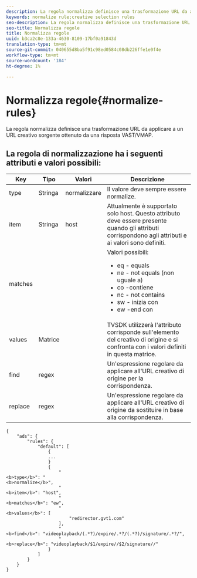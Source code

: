 ```yaml
---
description: La regola normalizza definisce una trasformazione URL da applicare a un URL creativo sorgente ottenuto da una risposta VAST/VMAP.
keywords: normalize rule;creative selection rules
seo-description: La regola normalizza definisce una trasformazione URL da applicare a un URL creativo sorgente ottenuto da una risposta VAST/VMAP.
seo-title: Normalizza regole
title: Normalizza regole
uuid: b3ca2c8e-133a-4630-8109-17bf0a91843d
translation-type: tm+mt
source-git-commit: 040655d8ba5f91c98ed0584c08db226ffe1e0f4e
workflow-type: tm+mt
source-wordcount: '184'
ht-degree: 1%

---
```



# Normalizza regole{#normalize-rules}

La regola normalizza definisce una trasformazione URL da applicare a un URL creativo sorgente ottenuto da una risposta VAST/VMAP.

## La regola di normalizzazione ha i seguenti attributi e valori possibili:

<table id="table_ljp_tgx_hz">  
 <thead> 
  <tr> 
   <th class="entry"> Key</th> 
   <th class="entry"> Tipo</th> 
   <th class="entry"> Valori</th> 
   <th class="entry"> Descrizione</th> 
  </tr> 
 </thead>
 <tbody> 
  <tr> 
   <td><span class="codeph"> type</span></td> 
   <td><span class="codeph"> Stringa</span></td> 
   <td><span class="codeph"> normalizzare</span></td> 
   <td>Il valore deve sempre essere <span class="codeph"> normalize</span>.</td> 
  </tr> 
  <tr> 
   <td><span class="codeph"> item</span></td> 
   <td><span class="codeph"> Stringa</span></td> 
   <td><span class="codeph"> host</span></td> 
   <td>Attualmente è supportato solo <span class="codeph"> host</span>. Questo attributo deve essere presente quando gli attributi <span class="codeph"> corrispondono agli attributi </span> e <span class="codeph"> ai valori</span> sono definiti.</td> 
  </tr> 
  <tr> 
   <td><span class="codeph"> matches</span></td> 
   <td></td> 
   <td></td> 
   <td>Valori possibili:
    <ul id="ul_tnf_2hx_hz"> 
     <li><span class="codeph"> eq</span> - equals</li> 
     <li><span class="codeph"> ne</span> - not equals (non uguale a)</li> 
     <li><span class="codeph"> co</span> -contiene</li> 
     <li><span class="codeph"> nc</span> - not contains</li> 
     <li><span class="codeph"> sw</span>  - inizia con</li> 
     <li><span class="codeph"> ew</span> -end con</li> 
    </ul></td> 
  </tr> 
  <tr> 
   <td><span class="codeph"> values</span></td> 
   <td><span class="codeph"> Matrice</span></td> 
   <td></td> 
   <td>TVSDK utilizzerà l'attributo <span class="codeph"> corrisponde</span> sull'elemento <span class="codeph"></span> del creativo di origine e si confronta con i valori definiti in questa matrice.</td> 
  </tr> 
  <tr> 
   <td><span class="codeph"> find</span></td> 
   <td><span class="codeph"> regex</span></td> 
   <td></td> 
   <td> Un'espressione regolare da applicare all'URL creativo di origine per la corrispondenza.</td> 
  </tr> 
  <tr> 
   <td><span class="codeph"> replace</span></td> 
   <td><span class="codeph"> regex</span></td> 
   <td></td> 
   <td> Un'espressione regolare da applicare all'URL creativo di origine da sostituire in base alla corrispondenza.</td> 
  </tr> 
 </tbody> 
</table>

```
{
    "ads": {
        "rules": {
            "default": [
                {
                ...
                }
                {
                    "
<b>type</b>": "
<b>normalize</b>",
                    "
<b>item</b>": "host",
                    "
<b>matches</b>": "ew",
                    "
<b>values</b>": [
                        "redirector.gvt1.com"
                    ],
                    "
<b>find</b>": "videoplayback/(.*?)/expire/.*?/(.*?)/signature/.*?/",
                    "
<b>replace</b>": "videoplayback/$1/expire//$2/signature//"
                }                
            ]
        }
    }
}
```

